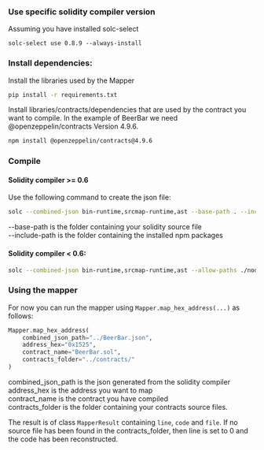 ### Use specific solidity compiler version

Assuming you have installed solc-select
```
solc-select use 0.8.9 --always-install
```

### Install dependencies:

Install the libraries used by the Mapper

```bash
pip install -r requirements.txt
```

Install libraries/contracts/dependencies that are used by the contract you want to compile.
In the example of BeerBar we need @openzeppelin/contracts Version 4.9.6.
```bash
npm install @openzeppelin/contracts@4.9.6  
```

### Compile

#### Solidity compiler >= 0.6

Use the following command to create the json file:
```bash 
solc --combined-json bin-runtime,srcmap-runtime,ast --base-path . --include-path ./node_modules/ .\Contracts\BeerBar.sol > BeerBar.json
```

--base-path is the folder containing your solidity source file<br>
--include-path is the folder containing the installed npm packages

#### Solidity compiler < 0.6:
```bash
solc --combined-json bin-runtime,srcmap-runtime,ast --allow-paths ./node_modules/ ./Contracts/BeerBar.sol > BeerBar.json
```

### Using the mapper

For now you can run the mapper using ``Mapper.map_hex_address(...)`` as follows:

```python
Mapper.map_hex_address(
    combined_json_path="../BeerBar.json",
    address_hex="0x1525",
    contract_name="BeerBar.sol",
    contracts_folder="../contracts/"
)
```

combined_json_path is the json generated from the solidity compiler<br>
address_hex is the address you want to map<br>
contract_name is the contract you have compiled<br>
contracts_folder is the folder containing your contracts source files.

The result is of class ``MapperResult`` containing `line`, `code` and `file`.
If no source file has been found in the contracts_folder, then line is set to 0 and the code has been reconstructed.

